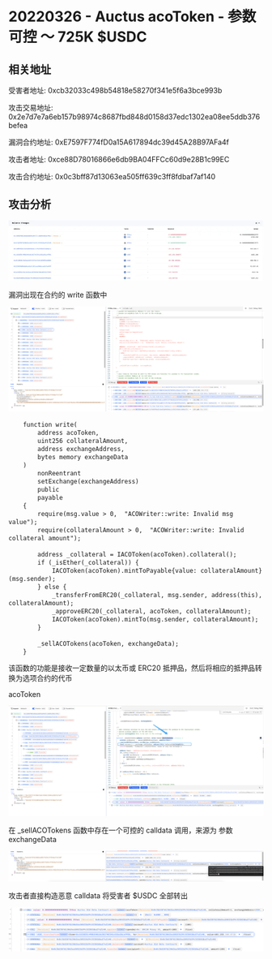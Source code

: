 # 20220326 - Auctus acoToken - 参数可控 ～ 725K $USDC

## 相关地址

受害者地址: 0xcb32033c498b54818e58270f341e5f6a3bce993b

攻击交易地址: 0x2e7d7e7a6eb157b98974c8687fbd848d0158d37edc1302ea08ee5ddb376befea

漏洞合约地址: 0xE7597F774fD0a15A617894dc39d45A28B97AFa4f

攻击者地址: 0xce88D78016866e6db9BA04FFCc60d9e28B1c99EC

攻击合约地址: 0x0c3bff87d13063ea505ff639c3ff8fdbaf7af140

## 攻击分析

![image.png](../../img/1706158599216-c3625df0-b607-4554-a45a-c5d791584d57.png)

漏洞出现在合约的 write 函数中

![img](../../img/1706158730273-b6d33c0c-1394-400d-9208-6a875e6f2042.png)

```solidity
    function write(
        address acoToken, 
        uint256 collateralAmount, 
        address exchangeAddress, 
        bytes memory exchangeData
    ) 
        nonReentrant 
        setExchange(exchangeAddress) 
        public 
        payable 
    {
        require(msg.value > 0,  "ACOWriter::write: Invalid msg value");
        require(collateralAmount > 0,  "ACOWriter::write: Invalid collateral amount");
        
        address _collateral = IACOToken(acoToken).collateral();
        if (_isEther(_collateral)) {
            IACOToken(acoToken).mintToPayable{value: collateralAmount}(msg.sender);
        } else {
            _transferFromERC20(_collateral, msg.sender, address(this), collateralAmount);
            _approveERC20(_collateral, acoToken, collateralAmount);
            IACOToken(acoToken).mintTo(msg.sender, collateralAmount);
        }
        
        _sellACOTokens(acoToken, exchangeData);
    }
```

该函数的功能是接收一定数量的以太币或 ERC20 抵押品，然后将相应的抵押品转换为选项合约的代币 

acoToken

![img](../../img/1706159231265-efedf7c5-c4cb-478d-b763-4e59a0bab4db.png)

在 _sellACOTokens 函数中存在一个可控的 calldata 调用，来源为 参数 exchangeData

![img](../../img/1706159313064-1f11c54d-3984-454f-bf22-54415f934452.png)

攻击者直接构造恶意 calldata 将受害者 $USDC 全部转出

![img](../../img/1706159465817-896ad813-8347-47c0-9ddb-db432a5f018c.png)